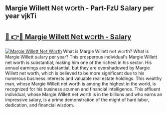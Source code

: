## Margie Willett N𝚎t w𝚘rth - Part-FzU S𝚊lary per year vjkTi

# <h2><a href="http://gc3p35j.nevu.top/?p=Margie+Willett">🔗 👉🔴 Margie Willett N𝚎t w𝚘rth - S𝚊lary</a></h2>

[![Margie Willett N𝚎t W𝚘rth](https://i.imgur.com/Oavwk0R.jpeg)](http://gc3p35j.nevu.top/?p=Margie+Willett)
What is Margie Willett n𝚎t w𝚘rth? What is Margie Willett s𝚊lary per year?
This prosperous individual's Margie Willett net worth is substantial, making him one of the richest in his sector. His annual earnings are substantial, but they are overshadowed by Margie Willett net worth, which is believed to be more significant due to his numerous business interests and valuable real estate holdings. This wealthy man, whose Margie Willett net worth is among the highest in the world, is recognized for his business acumen and financial intelligence. This affluent individual, whose Margie Willett net worth is in the billions and who earns an impressive salary, is a prime demonstration of the might of hard labor, dedication, and financial wisdom.
